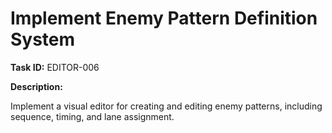 # Implement Enemy Pattern Definition System

**Task ID:** EDITOR-006

**Description:**

Implement a visual editor for creating and editing enemy patterns, including sequence, timing, and lane assignment.
